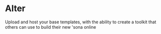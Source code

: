 # Alter
Upload and host your base templates, with the ability to create a toolkit that others can use to build their new 'sona online
